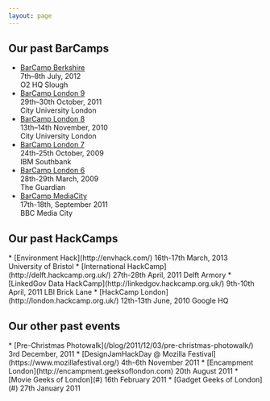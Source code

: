 ```yaml
---
layout: page
---
```


## Our past BarCamps

<div class='events' markdown="1">

* [BarCamp Berkshire](http://barcampberkshire.com)  
  7th–8th July, 2012  
  O2 HQ Slough
* [BarCamp London 9](http://nine.barcamplondon.org)  
  29th–30th October, 2011  
  City University London
* [BarCamp London 8](http://eight.barcamplondon.org)  
  13th–14th November, 2010  
  City University London
* [BarCamp London 7](http://seven.barcamplondon.org)  
  24th-25th October, 2009  
  IBM Southbank
* [BarCamp London 6](http://six.barcamplondon.org)  
  28th-29th March, 2009  
  The Guardian
* [BarCamp MediaCity](http://barcampmediacity.co.uk)  
  17th-18th, September 2011  
  BBC Media City

</div>

## Our past HackCamps

<div class='events' markdown='1'>
* [Environment Hack](http://envhack.com/)
  16th-17th March, 2013
  University of Bristol
* [International HackCamp](http://delft.hackcamp.org.uk/)
  27th-28th April, 2011
  Delft Armory
* [LinkedGov Data HackCamp](http://linkedgov.hackcamp.org.uk/)
  9th-10th April, 2011
  LBI Brick Lane
* [HackCamp London](http://london.hackcamp.org.uk/)
  12th-13th June, 2010
  Google HQ
</div>


## Our other past events

<div class='events' markdown='1'>
* [Pre-Christmas Photowalk](/blog/2011/12/03/pre-christmas-photowalk/)  
  3rd December, 2011
* [DesignJamHackDay @ Mozilla Festival](https://www.mozillafestival.org/)  
  4th-6th November 2011
* [Encampment London](http://encampment.geeksoflondon.com)  
  20th August 2011
* [Movie Geeks of London](#)  
  16th February 2011
* [Gadget Geeks of London](#)  
  27th January 2011
</div>